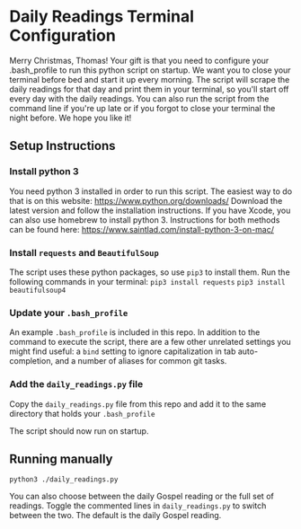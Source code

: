 # Daily Readings Terminal Configuration
Merry Christmas, Thomas! Your gift is that you need to configure your .bash_profile to run this python script on startup. We want you to close your terminal before bed and start it up every morning. The script will scrape the daily readings for that day and print them in your terminal, so you'll start off every day with the daily readings. You can also run the script from the command line if you're up late or if you forgot to close your terminal the night before.
We hope you like it!

## Setup Instructions

### Install python 3
You need python 3 installed in order to run this script. The easiest way to do that is on this website: https://www.python.org/downloads/
Download the latest version and follow the installation instructions. If you have Xcode, you can also use homebrew to install python 3. Instructions for both methods can be found here: https://www.saintlad.com/install-python-3-on-mac/

### Install `requests` and `BeautifulSoup`
The script uses these python packages, so use `pip3` to install them. Run the following commands in your terminal:
`pip3 install requests`
`pip3 install beautifulsoup4`

### Update your `.bash_profile`
An example `.bash_profile` is included in this repo. In addition to the command to execute the script, there are a few other unrelated settings you might find useful: a `bind` setting to ignore capitalization in tab auto-completion, and a number of aliases for common git tasks.

### Add the `daily_readings.py` file
Copy the `daily_readings.py` file from this repo and add it to the same directory that holds your `.bash_profile`

The script should now run on startup.

## Running manually
`python3 ./daily_readings.py`

You can also choose between the daily Gospel reading or the full set of readings. Toggle the commented lines in `daily_readings.py` to switch between the two. The default is the daily Gospel reading.
